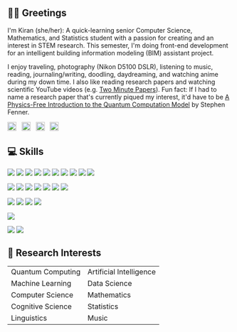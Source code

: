 ## 👋🏽 Greetings
I'm Kiran (she/her): A quick-learning senior Computer Science, Mathematics, and Statistics student with a passion for creating and an interest in STEM research. This semester, I'm doing front-end development for an intelligent building information modeling (BIM) assistant project.

I enjoy traveling, photography (Nikon D5100 DSLR), listening to music, reading, journaling/writing, doodling, daydreaming, and watching anime during my down time. I also like reading research papers and watching scientific YouTube videos (e.g. <a href="https://www.youtube.com/user/keeroyz" target="_blank">Two Minute Papers</a>). Fun fact: If I had to name a research paper that's currently piqued my interest, it'd have to be <a href="https://arxiv.org/pdf/cs/0304008.pdf" target="_blank">A Physics-Free Introduction to the Quantum Computation Model</a> by Stephen Fenner.

<a href="https://instagr.am/overanalyse" target="_blank"><img src="https://simpleicons.org/icons/instagram.svg" width="20px" height="20px" alt="Instagram" /></a> &nbsp; <a href="https://twitter.com/Surinaamer" target="_blank"><img src="https://simpleicons.org/icons/twitter.svg" width="20px" height="20px" alt="Twitter" /></a> &nbsp; <a href="https://open.spotify.com/user/kiwi2mii" target="_blank"><img src="https://simpleicons.org/icons/spotify.svg" width="20px" height="20px" alt="Spotify" /></a> &nbsp; <a href="https://www.linkedin.com/in/kiran-brahmatewari" target="_blank"><img src="https://simpleicons.org/icons/linkedin.svg" width="20px" height="20px" alt="LinkedIn" /></a>

## 💻 Skills
<!-- Code -->
![](https://img.shields.io/static/v1?label=Code&message=Java&logo=java&color=purple&logoColor=white)
![](https://img.shields.io/static/v1?label=Code&message=C&logo=c&color=purple&logoColor=white)
![](https://img.shields.io/static/v1?label=Code&message=C%2b%2b&logo=c%2b%2b&color=purple&logoColor=white)
![](https://img.shields.io/static/v1?label=Code&message=HTML&logo=html5&color=purple&logoColor=white)
![](https://img.shields.io/static/v1?label=Code&message=CSS&logo=css3&color=purple&logoColor=white)
![](https://img.shields.io/static/v1?label=Code&message=R&logo=r&color=purple&logoColor=white)
![](https://img.shields.io/static/v1?label=Code&message=Python&logo=python&color=purple&logoColor=white)
![](https://img.shields.io/static/v1?label=Code&message=JavaScript&logo=javascript&color=purple&logoColor=white)
![](https://img.shields.io/static/v1?label=Code&message=Vue&logo=vue.js&color=purple&logoColor=white)
![](https://img.shields.io/static/v1?label=Code&message=Bootstrap&logo=bootstrap&color=purple&logoColor=white)

<!-- Tools -->
![](https://img.shields.io/static/v1?label=Tools&message=Microsoft+Word&logo=microsoft+word&color=purple&logoColor=white)
![](https://img.shields.io/static/v1?label=Tools&message=Microsoft+Excel&logo=microsoft+excel&color=purple&logoColor=white)
![](https://img.shields.io/static/v1?label=Tools&message=Git&logo=git&color=purple&logoColor=white)
![](https://img.shields.io/static/v1?label=Tools&message=GitHub&logo=github&color=purple&logoColor=white)
![](https://img.shields.io/static/v1?label=Tools&message=npm&logo=npm&color=purple&logoColor=white)
![](https://img.shields.io/static/v1?label=Tools&message=GIMP&logo=gimp&color=purple&logoColor=white)
![](https://img.shields.io/static/v1?label=Tools&message=Postman&logo=postman&color=purple&logoColor=white)

<!-- IDE -->
![](https://img.shields.io/static/v1?label=IDE&message=Eclipse&logo=eclipse&color=purple&logoColor=white)
![](https://img.shields.io/static/v1?label=IDE&message=WebStorm&logo=webstorm&color=purple&logoColor=white)
![](https://img.shields.io/static/v1?label=IDE&message=RStudio&logo=rstudio&color=purple&logoColor=white)
![](https://img.shields.io/static/v1?label=IDE&message=Sublime+Text&logo=sublime+text&color=purple&logoColor=white)

<!-- Shell -->
![](https://img.shields.io/static/v1?label=Shell&message=iTerm+(Zsh)&logo=powershell&color=purple&logoColor=white)

<!-- OS -->
![](https://img.shields.io/static/v1?label=OS&message=MacOS&logo=apple&color=purple&logoColor=white)
![](https://img.shields.io/static/v1?label=OS&message=Windows&logo=windows&color=purple&logoColor=white)

## 🔬 Research Interests
<table border="0">
 <tr>
   <td>Quantum Computing</td>
    <td>Artificial Intelligence</td>
 </tr>
 <tr>
    <td>Machine Learning</td>
    <td>Data Science</td>
 </tr>
  <tr>
    <td>Computer Science</td>
    <td>Mathematics</td>
 </tr>
  <tr>
    <td>Cognitive Science</td>
    <td>Statistics</td>
 </tr>
  <tr>
    <td>Linguistics</td>
    <td>Music</td>
 </tr>
</table>

<!-- ## 📈 GitHub Stats
[![Kiran's GitHub Stats](https://github-readme-stats.vercel.app/api?username=lynkos&count_private=true&show_icons=true&theme=material-palenight)](https://github.com/lynkos/github-readme-stats) -->
